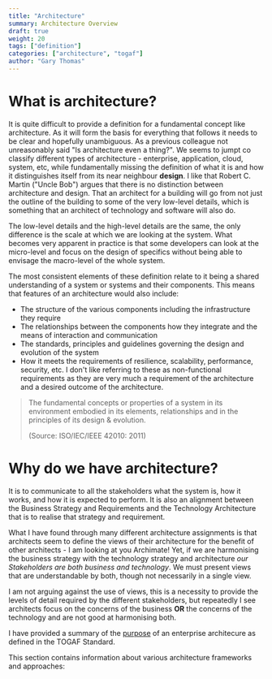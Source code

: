 ```yaml
---
title: "Architecture"
summary: Architecture Overview
draft: true
weight: 20
tags: ["definition"]
categories: ["architecture", "togaf"]
author: "Gary Thomas"
---
```


# What is architecture?

It is quite difficult to provide a definition for a fundamental concept like architecture. As it will form the basis for everything that follows it needs to be clear and hopefully unambiguous. As a previous colleague not unreasonably said "Is architecture even a thing?".
We seems to jumpt co classify different types of architecture - enterprise, application, cloud, system, etc, while  fundamentally missing the definition of what it is and how it distinguishes itself from its near neighbour **design**. I like that Robert C. Martin ("Uncle Bob") argues that there is no distinction between architecture and design. That an architect for a building will go from not just the outline of the building to some of the very low-level details, which is something that an architect of technology and software will also do.

The low-level details and the high-level details are the same, the only difference is the scale at which we are looking at the system. What becomes very apparent in practice is that some developers can look at the micro-level and focus on the design of specifics without being able to envisage the macro-level of the whole system.

The most consistent elements of these definition relate to it being a shared understanding of a system or systems and their components. This means that features of an architecture would also include:
- The structure of the various components including the infrastructure they require
- The relationships between the components how they integrate and the means of interaction and communication
- The standards, principles and guidelines governing the design and evolution of the system
- How it meets the requirements of resilience, scalability, performance, security, etc. I don't like referring to these as non-functional requirements as they are very much a requirement of the architecture and a desired outcome of the architecture.

> The fundamental concepts or properties of a
> system in its environment embodied in its elements,
> relationships and in the principles of its design &
> evolution.
> 
> (Source: ISO/IEC/IEEE 42010: 2011)

# Why do we have architecture?
It is to communicate to all the stakeholders what the system is, how it works, and how it is expected to perform. It is also an alignment between the Business Strategy and Requirements and the Technology Architecture that is to realise that strategy and requirement.

What I have found through many different architecture assignments is that architects seem to define the views of their architecture for the benefit of other architects - I am looking at you Archimate!
Yet, if we are harmonising the business strategy with the technology strategy and architecture *our Stakeholders are both business and technology*. We must present views that are understandable by both, though not necessarily in a single view.

I am not arguing against the use of views, this is a necessity to provide the levels of detail required by the different stakeholders, but repeatedly I see architects focus on the concerns of the business **OR**  the concerns of the technology and are not good at harmonising both.

I have provided a summary of the [purpose](/architecture/togaf/purpose) of an enterprise architecure as defined in the TOGAF Standard.

This section contains information about various architecture frameworks and approaches: